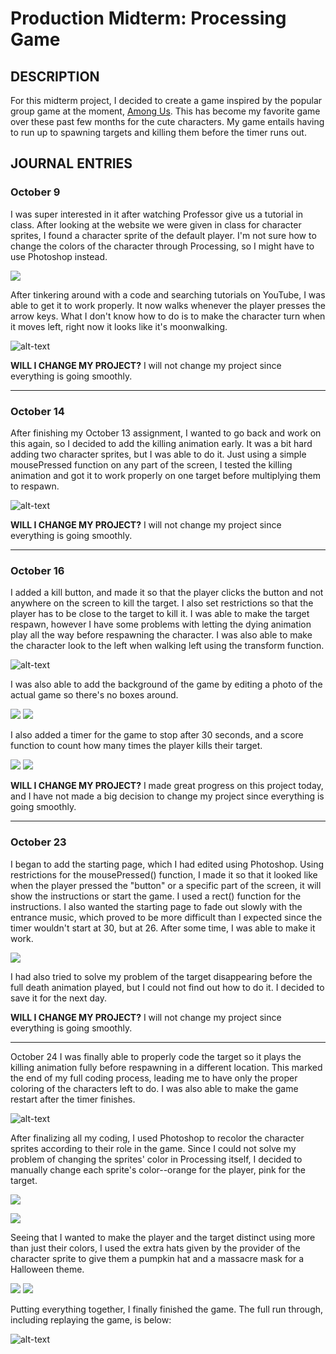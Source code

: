 # Production Midterm: Processing Game

## DESCRIPTION
For this midterm project, I decided to create a game inspired by the popular group game at the moment, [Among Us](http://www.innersloth.com/gameAmongUs.php). This has become my favorite game over these past few months for the cute characters. My game entails having to run up to spawning targets and killing them before the timer runs out.

## JOURNAL ENTRIES

### October 9
I was super interested in it after watching Professor give us a tutorial in class. After looking at the website we were given in class for character sprites, I found a character sprite of the default player. I'm not sure how to change the colors of the character through Processing, so I might have to use Photoshop instead.

![](images/charactersprite.png)

After tinkering around with a code and searching tutorials on YouTube, I was able to get it to work properly. It now walks whenever the player presses the arrow keys. What I don't know how to do is to make the character turn when it moves left, right now it looks like it's moonwalking.

![alt-text](images/walk.gif)

**WILL I CHANGE MY PROJECT?** I will not change my project since everything is going smoothly.

--------------------

### October 14
After finishing my October 13 assignment, I wanted to go back and work on this again, so I decided to add the killing animation early. It was a bit hard adding two character sprites, but I was able to do it. Just using a simple mousePressed function on any part of the screen, I tested the killing animation and got it to work properly on one target before multiplying them to respawn.

![alt-text](images/simplekill.gif)

**WILL I CHANGE MY PROJECT?** I will not change my project since everything is going smoothly.

--------------------

### October 16
I added a kill button, and made it so that the player clicks the button and not anywhere on the screen to kill the target. I also set restrictions so that the player has to be close to the target to kill it. I was able to make the target respawn, however I have some problems with letting the dying animation play all the way before respawning the character. I was also able to make the character look to the left when walking left using the transform function.

![alt-text](images/kill.gif)

I was also able to add the background of the game by editing a photo of the actual game so there's no boxes around. 

![](images/b.png)
![](images/bg.png)

I also added a timer for the game to stop after 30 seconds, and a score function to count how many times the player kills their target.

![](images/timer.png)
![](images/score.png)

**WILL I CHANGE MY PROJECT?** I made great progress on this project today, and I have not made a big decision to change my project since everything is going smoothly.

--------------------

### October 23
I began to add the starting page, which I had edited using Photoshop. Using restrictions for the mousePressed() function, I made it so that it looked like when the player pressed the "button" or a specific part of the screen, it will show the instructions or start the game. I used a rect() function for the instructions. I also wanted the starting page to fade out slowly with the entrance music, which proved to be more difficult than I expected since the timer wouldn't start at 30, but at 26. After some time, I was able to make it work.

![](images/startingpage.png)

I had also tried to solve my problem of the target disappearing before the full death animation played, but I could not find out how to do it. I decided to save it for the next day.

**WILL I CHANGE MY PROJECT?** I will not change my project since everything is going smoothly.

--------------------

October 24
I was finally able to properly code the target so it plays the killing animation fully before respawning in a different location. This marked the end of my full coding process, leading me to have only the proper coloring of the characters left to do. I was also able to make the game restart after the timer finishes.

![alt-text](images/properkill.gif)

After finalizing all my coding, I used Photoshop to recolor the character sprites according to their role in the game. Since I could not solve my problem of changing the sprites' color in Processing itself, I decided to manually change each sprite's color--orange for the player, pink for the target.

![](images/orangesprite.png)

![](images/pinksprite.png)

Seeing that I wanted to make the player and the target distinct using more than just their colors, I used the extra hats given by the provider of the character sprite to give them a pumpkin hat and a massacre mask for a Halloween theme.

![](images/spooki.png)
![](images/target.png)

Putting everything together, I finally finished the game. The full run through, including replaying the game, is below:

![alt-text](images/fullrunthrough.gif)
